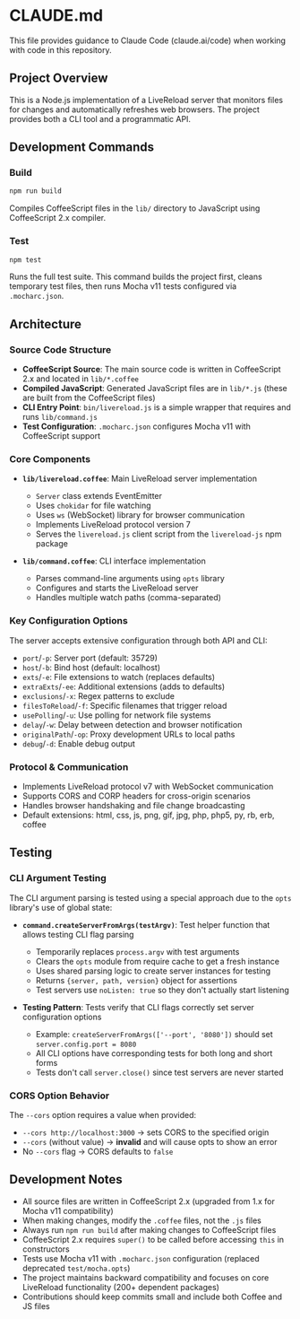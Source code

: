# CLAUDE.md

This file provides guidance to Claude Code (claude.ai/code) when working with code in this repository.

## Project Overview

This is a Node.js implementation of a LiveReload server that monitors files for changes and automatically refreshes web browsers. The project provides both a CLI tool and a programmatic API.

## Development Commands

### Build
```bash
npm run build
```
Compiles CoffeeScript files in the `lib/` directory to JavaScript using CoffeeScript 2.x compiler.

### Test
```bash
npm test
```
Runs the full test suite. This command builds the project first, cleans temporary test files, then runs Mocha v11 tests configured via `.mocharc.json`.

## Architecture

### Source Code Structure
- **CoffeeScript Source**: The main source code is written in CoffeeScript 2.x and located in `lib/*.coffee`
- **Compiled JavaScript**: Generated JavaScript files are in `lib/*.js` (these are built from the CoffeeScript files)
- **CLI Entry Point**: `bin/livereload.js` is a simple wrapper that requires and runs `lib/command.js`
- **Test Configuration**: `.mocharc.json` configures Mocha v11 with CoffeeScript support

### Core Components
- **`lib/livereload.coffee`**: Main LiveReload server implementation
  - `Server` class extends EventEmitter
  - Uses `chokidar` for file watching
  - Uses `ws` (WebSocket) library for browser communication
  - Implements LiveReload protocol version 7
  - Serves the `livereload.js` client script from the `livereload-js` npm package

- **`lib/command.coffee`**: CLI interface implementation
  - Parses command-line arguments using `opts` library
  - Configures and starts the LiveReload server
  - Handles multiple watch paths (comma-separated)

### Key Configuration Options
The server accepts extensive configuration through both API and CLI:
- `port`/`-p`: Server port (default: 35729)
- `host`/`-b`: Bind host (default: localhost)  
- `exts`/`-e`: File extensions to watch (replaces defaults)
- `extraExts`/`-ee`: Additional extensions (adds to defaults)
- `exclusions`/`-x`: Regex patterns to exclude
- `filesToReload`/`-f`: Specific filenames that trigger reload
- `usePolling`/`-u`: Use polling for network file systems
- `delay`/`-w`: Delay between detection and browser notification
- `originalPath`/`-op`: Proxy development URLs to local paths
- `debug`/`-d`: Enable debug output

### Protocol & Communication
- Implements LiveReload protocol v7 with WebSocket communication
- Supports CORS and CORP headers for cross-origin scenarios
- Handles browser handshaking and file change broadcasting
- Default extensions: html, css, js, png, gif, jpg, php, php5, py, rb, erb, coffee

## Testing

### CLI Argument Testing
The CLI argument parsing is tested using a special approach due to the `opts` library's use of global state:

- **`command.createServerFromArgs(testArgv)`**: Test helper function that allows testing CLI flag parsing
  - Temporarily replaces `process.argv` with test arguments
  - Clears the `opts` module from require cache to get a fresh instance
  - Uses shared parsing logic to create server instances for testing
  - Returns `{server, path, version}` object for assertions
  - Test servers use `noListen: true` so they don't actually start listening

- **Testing Pattern**: Tests verify that CLI flags correctly set server configuration options
  - Example: `createServerFromArgs(['--port', '8080'])` should set `server.config.port = 8080`
  - All CLI options have corresponding tests for both long and short forms
  - Tests don't call `server.close()` since test servers are never started

### CORS Option Behavior
The `--cors` option requires a value when provided:
- `--cors http://localhost:3000` → sets CORS to the specified origin
- `--cors` (without value) → **invalid** and will cause opts to show an error
- No `--cors` flag → CORS defaults to `false`

## Development Notes

- All source files are written in CoffeeScript 2.x (upgraded from 1.x for Mocha v11 compatibility)
- When making changes, modify the `.coffee` files, not the `.js` files
- Always run `npm run build` after making changes to CoffeeScript files
- CoffeeScript 2.x requires `super()` to be called before accessing `this` in constructors
- Tests use Mocha v11 with `.mocharc.json` configuration (replaced deprecated `test/mocha.opts`)
- The project maintains backward compatibility and focuses on core LiveReload functionality (200+ dependent packages)
- Contributions should keep commits small and include both Coffee and JS files